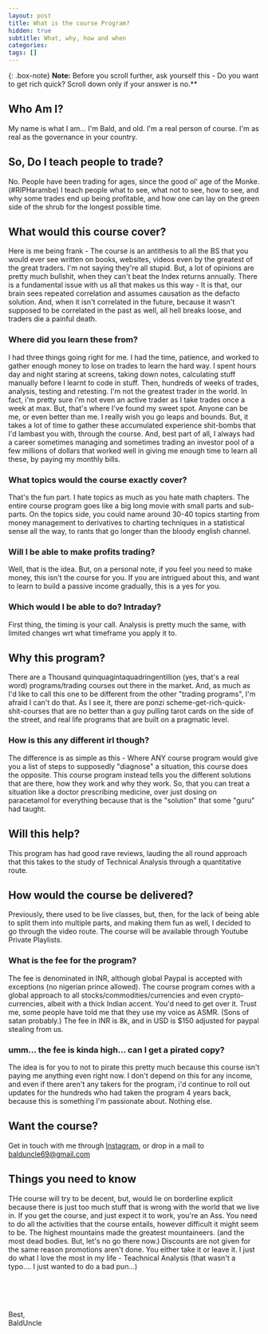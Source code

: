 ```yaml
---
layout: post
title: What is the course Program?
hidden: true
subtitle: What, why, how and when
categories: 
tags: []
---
```


{: .box-note}
**Note:** Before you scroll further, ask yourself this - Do you want to get rich quick? Scroll down only if your answer is no.**

## Who Am I?

My name is what I am... I'm Bald, and old.
I'm a real person of course. I'm as real as the governance in your country.

## So, Do I teach people to trade?
No. People have been trading for ages, since the good ol' age of the Monke.(#RIPHarambe)
I teach people what to see, what not to see, how to see, and why some trades end up being profitable, and how one can lay on the green side of the shrub for the longest possible time.

## What would this course cover?
Here is me being frank - The course is an antithesis to all the BS that you would ever see written on books, websites, videos even by the greatest of the great traders. I'm not saying they're all stupid. But, a lot of opinions are pretty much bullshit, when they can't beat the Index returns annually.
There is a fundamental issue with us all that makes us this way - It is that, our brain sees repeated correlation and assumes causation as the defacto solution. And, when it isn't correlated in the future, because it wasn't supposed to be correlated in the past as well, all hell breaks loose, and traders die a painful death.

### Where did you learn these from?
I had three things going right for me. I had the time, patience, and worked to gather enough money to lose on trades to learn the hard way. I spent hours day and night staring at screens, taking down notes, calculating stuff manually before I learnt to code in stuff. Then, hundreds of weeks of trades, analysis, testing and retesting. I'm not the greatest trader in the world. In fact, i'm pretty sure i'm not even an active trader as I take trades once a week at max. But, that's where I've found my sweet spot. Anyone can be me, or even better than me. I really wish you go leaps and bounds. But, it takes a lot of time to gather these accumulated experience shit-bombs that I'd lambast you with, through the course.
And, best part of all, I always had a career sometimes managing and sometimes trading an investor pool of a few millions of dollars that worked well in giving me enough time to learn all these, by paying my monthly bills.

### What topics would the course exactly cover?
That's the fun part. I hate topics as much as you hate math chapters. The entire course program goes like a big long movie with small parts and sub-parts.
On the topics side, you could name around 30-40 topics starting from money management to derivatives to charting techniques in a statistical sense all the way, to rants that go longer than the bloody english channel.

### Will I be able to make profits trading?
Well, that is the idea. But, on a personal note, if you feel you need to make money, this isn't the course for you. If you are intrigued about this, and want to learn to build a passive income gradually, this is a yes for you.

### Which would I be able to do? Intraday?
First thing, the timing is your call. Analysis is pretty much the same, with limited changes wrt what timeframe you apply it to.

## Why this program?
There are a Thousand quinquagintaquadringentillion (yes, that's a real word) programs/trading courses out there in the market. And, as much as I'd like to call this one to be different from the other "trading programs", I'm afraid I can't do that.
As I see it, there are ponzi scheme-get-rich-quick-shit-courses that are no better than a guy pulling tarot cards on the side of the street, and real life programs that are built on a pragmatic level.

### How is this any different irl though?
The difference is as simple as this - Where ANY course program would give you a list of steps to supposedly "diagnose" a situation, this course does the opposite. This course program instead tells you the different solutions that are there, how they work and why they work. So, that you can treat a situation like a doctor prescribing medicine, over just dosing on paracetamol for everything because that is the "solution" that some "guru" had taught.

## Will this help?
This program has had good rave reviews, lauding the all round approach that this takes to the study of Technical Analysis through a quantitative route.

## How would the course be delivered?
Previously, there used to be live classes, but, then, for the lack of being able to split them into multiple parts, and making them fun as well, I decided to go through the video route. The course will be available through Youtube Private Playlists.

### What is the fee for the program?
The fee is denominated in INR, although global Paypal is accepted with exceptions (no nigerian prince allowed). The course program comes with a global approach to all stocks/commodities/currencies and even crypto-currencies, albeit with a thick Indian accent. You'd need to get over it. Trust me, some people have told me that they use my voice as ASMR. (Sons of satan probably.)
The fee in INR is 8k, and in USD is $150 adjusted for paypal stealing from us.

### umm... the fee is kinda high... can I get a pirated copy?
The idea is for you to not to pirate this pretty much because this course isn't paying me anything even right now. I don't depend on this for any income, and even if there aren't any takers for the program, i'd continue to roll out updates for the hundreds who had taken the program 4 years back, because this is something I'm passionate about. Nothing else.

## Want the course?
Get in touch with me through [Instagram](instagram.com/balduncle "Balduncle"), or drop in a mail to balduncle69@gmail.com

## Things you need to know
THe course will try to be decent, but, would lie on borderline explicit because there is just too much stuff that is wrong with the world that we live in.
If you get the course, and just expect it to work, you're an Ass. You need to do all the activities that the course entails, however difficult it might seem to be. The highest mountains made the greatest mountaineers. (and the most dead bodies. But, let's no go there now.)
Discounts are not given for the same reason promotions aren't done. You either take it or leave it. I just do what I love the most in my life - Teachnical Analysis (that wasn't a typo.... I just wanted to do a bad pun...)

<br><br><br>

Best,<br>
BaldUncle